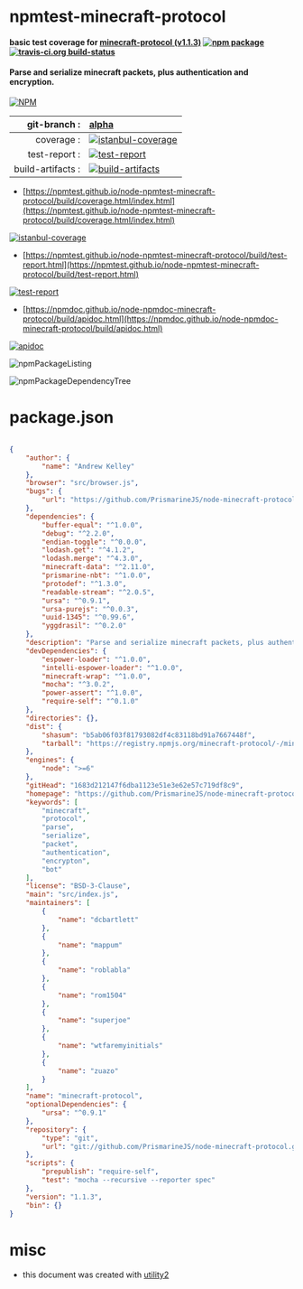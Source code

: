 # npmtest-minecraft-protocol

#### basic test coverage for  [minecraft-protocol (v1.1.3)](https://github.com/PrismarineJS/node-minecraft-protocol#readme)  [![npm package](https://img.shields.io/npm/v/npmtest-minecraft-protocol.svg?style=flat-square)](https://www.npmjs.org/package/npmtest-minecraft-protocol) [![travis-ci.org build-status](https://api.travis-ci.org/npmtest/node-npmtest-minecraft-protocol.svg)](https://travis-ci.org/npmtest/node-npmtest-minecraft-protocol)

#### Parse and serialize minecraft packets, plus authentication and encryption.

[![NPM](https://nodei.co/npm/minecraft-protocol.png?downloads=true&downloadRank=true&stars=true)](https://www.npmjs.com/package/minecraft-protocol)

| git-branch : | [alpha](https://github.com/npmtest/node-npmtest-minecraft-protocol/tree/alpha)|
|--:|:--|
| coverage : | [![istanbul-coverage](https://npmtest.github.io/node-npmtest-minecraft-protocol/build/coverage.badge.svg)](https://npmtest.github.io/node-npmtest-minecraft-protocol/build/coverage.html/index.html)|
| test-report : | [![test-report](https://npmtest.github.io/node-npmtest-minecraft-protocol/build/test-report.badge.svg)](https://npmtest.github.io/node-npmtest-minecraft-protocol/build/test-report.html)|
| build-artifacts : | [![build-artifacts](https://npmtest.github.io/node-npmtest-minecraft-protocol/glyphicons_144_folder_open.png)](https://github.com/npmtest/node-npmtest-minecraft-protocol/tree/gh-pages/build)|

- [https://npmtest.github.io/node-npmtest-minecraft-protocol/build/coverage.html/index.html](https://npmtest.github.io/node-npmtest-minecraft-protocol/build/coverage.html/index.html)

[![istanbul-coverage](https://npmtest.github.io/node-npmtest-minecraft-protocol/build/screenCapture.buildCi.browser.%252Ftmp%252Fbuild%252Fcoverage.lib.html.png)](https://npmtest.github.io/node-npmtest-minecraft-protocol/build/coverage.html/index.html)

- [https://npmtest.github.io/node-npmtest-minecraft-protocol/build/test-report.html](https://npmtest.github.io/node-npmtest-minecraft-protocol/build/test-report.html)

[![test-report](https://npmtest.github.io/node-npmtest-minecraft-protocol/build/screenCapture.buildCi.browser.%252Ftmp%252Fbuild%252Ftest-report.html.png)](https://npmtest.github.io/node-npmtest-minecraft-protocol/build/test-report.html)

- [https://npmdoc.github.io/node-npmdoc-minecraft-protocol/build/apidoc.html](https://npmdoc.github.io/node-npmdoc-minecraft-protocol/build/apidoc.html)

[![apidoc](https://npmdoc.github.io/node-npmdoc-minecraft-protocol/build/screenCapture.buildCi.browser.%252Ftmp%252Fbuild%252Fapidoc.html.png)](https://npmdoc.github.io/node-npmdoc-minecraft-protocol/build/apidoc.html)

![npmPackageListing](https://npmtest.github.io/node-npmtest-minecraft-protocol/build/screenCapture.npmPackageListing.svg)

![npmPackageDependencyTree](https://npmtest.github.io/node-npmtest-minecraft-protocol/build/screenCapture.npmPackageDependencyTree.svg)



# package.json

```json

{
    "author": {
        "name": "Andrew Kelley"
    },
    "browser": "src/browser.js",
    "bugs": {
        "url": "https://github.com/PrismarineJS/node-minecraft-protocol/issues"
    },
    "dependencies": {
        "buffer-equal": "^1.0.0",
        "debug": "^2.2.0",
        "endian-toggle": "^0.0.0",
        "lodash.get": "^4.1.2",
        "lodash.merge": "^4.3.0",
        "minecraft-data": "^2.11.0",
        "prismarine-nbt": "^1.0.0",
        "protodef": "^1.3.0",
        "readable-stream": "^2.0.5",
        "ursa": "^0.9.1",
        "ursa-purejs": "^0.0.3",
        "uuid-1345": "^0.99.6",
        "yggdrasil": "^0.2.0"
    },
    "description": "Parse and serialize minecraft packets, plus authentication and encryption.",
    "devDependencies": {
        "espower-loader": "^1.0.0",
        "intelli-espower-loader": "^1.0.0",
        "minecraft-wrap": "^1.0.0",
        "mocha": "^3.0.2",
        "power-assert": "^1.0.0",
        "require-self": "^0.1.0"
    },
    "directories": {},
    "dist": {
        "shasum": "b5ab06f03f81793082df4c83118bd91a7667448f",
        "tarball": "https://registry.npmjs.org/minecraft-protocol/-/minecraft-protocol-1.1.3.tgz"
    },
    "engines": {
        "node": ">=6"
    },
    "gitHead": "1683d212147f6dba1123e51e3e62e57c719df8c9",
    "homepage": "https://github.com/PrismarineJS/node-minecraft-protocol#readme",
    "keywords": [
        "minecraft",
        "protocol",
        "parse",
        "serialize",
        "packet",
        "authentication",
        "encrypton",
        "bot"
    ],
    "license": "BSD-3-Clause",
    "main": "src/index.js",
    "maintainers": [
        {
            "name": "dcbartlett"
        },
        {
            "name": "mappum"
        },
        {
            "name": "roblabla"
        },
        {
            "name": "rom1504"
        },
        {
            "name": "superjoe"
        },
        {
            "name": "wtfaremyinitials"
        },
        {
            "name": "zuazo"
        }
    ],
    "name": "minecraft-protocol",
    "optionalDependencies": {
        "ursa": "^0.9.1"
    },
    "repository": {
        "type": "git",
        "url": "git://github.com/PrismarineJS/node-minecraft-protocol.git"
    },
    "scripts": {
        "prepublish": "require-self",
        "test": "mocha --recursive --reporter spec"
    },
    "version": "1.1.3",
    "bin": {}
}
```



# misc
- this document was created with [utility2](https://github.com/kaizhu256/node-utility2)
